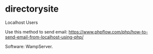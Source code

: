 # directorysite
Localhost Users

Use this method to send email: https://www.phpflow.com/php/how-to-send-email-from-localhost-using-php/

Software: WampServer.
